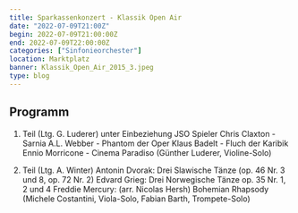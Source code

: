 ```yaml
---
title: Sparkassenkonzert - Klassik Open Air
date: "2022-07-09T21:00Z"
begin: 2022-07-09T21:00:00Z
end: 2022-07-09T22:00:00Z
categories: ["Sinfonieorchester"]
location: Marktplatz
banner: Klassik_Open_Air_2015_3.jpeg
type: blog
---
```

## Programm

1. Teil (Ltg. G. Luderer) unter Einbeziehung JSO Spieler
Chris Claxton -Sarnia
A.L. Webber - Phantom der Oper
Klaus Badelt - Fluch der Karibik
Ennio Morricone - Cinema Paradiso (Günther Luderer, Violine-Solo)

2. Teil (Ltg.  A. Winter)
Antonin Dvorak: Drei Slawische Tänze (op. 46 Nr. 3 und 8, op. 72 Nr. 2)
Edvard Grieg: Drei Norwegische Tänze op. 35 Nr. 1, 2 und 4
Freddie Mercury: (arr. Nicolas Hersh) Bohemian Rhapsody (Michele Costantini, Viola-Solo, Fabian Barth, Trompete-Solo)

